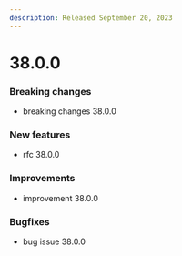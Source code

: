```yaml
---
description: Released September 20, 2023
---
```


# 38.0.0

### Breaking changes

* breaking changes 38.0.0 

### New features

* rfc 38.0.0 

### Improvements

* improvement 38.0.0 

### Bugfixes

* bug issue 38.0.0 

